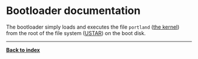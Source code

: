 # Bootloader documentation
The bootloader simply loads and executes the file `portland` ([the kernel](kernel)) from the root of the file system ([USTAR](https://en.wikipedia.org/wiki/Tar_(computing))) on the boot disk.

---
**[Back to index](index)**
